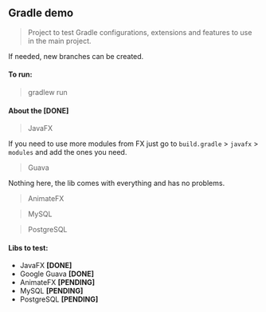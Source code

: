 Gradle demo
---

> Project to test Gradle 
> configurations, extensions and features to use in the main project.

If needed, new branches can be created.

#### To run:

> gradlew run 


#### About the [DONE]

> JavaFX

If you need to use more modules from FX just go to 
`build.gradle` > `javafx` > `modules` and add the ones you need.

> Guava

Nothing here, the lib comes with everything and has no problems.

> AnimateFX

> MySQL

> PostgreSQL

#### Libs to test:

- JavaFX **[DONE]**
- Google Guava **[DONE]**
- AnimateFX **[PENDING]**
- MySQL **[PENDING]**
- PostgreSQL **[PENDING]**


